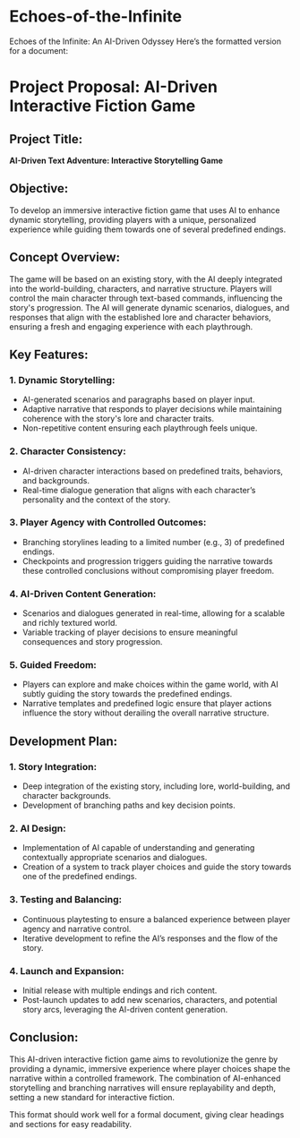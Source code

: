 # Echoes-of-the-Infinite
Echoes of the Infinite: An AI-Driven Odyssey
Here’s the formatted version for a document:


# **Project Proposal: AI-Driven Interactive Fiction Game**

## **Project Title**:  
**AI-Driven Text Adventure: Interactive Storytelling Game**


## **Objective**:  
To develop an immersive interactive fiction game that uses AI to enhance dynamic storytelling, providing players with a unique, personalized experience while guiding them towards one of several predefined endings.


## **Concept Overview**:  
The game will be based on an existing story, with the AI deeply integrated into the world-building, characters, and narrative structure. Players will control the main character through text-based commands, influencing the story's progression. The AI will generate dynamic scenarios, dialogues, and responses that align with the established lore and character behaviors, ensuring a fresh and engaging experience with each playthrough.


## **Key Features**:

### 1. **Dynamic Storytelling**:
   - AI-generated scenarios and paragraphs based on player input.
   - Adaptive narrative that responds to player decisions while maintaining coherence with the story's lore and character traits.
   - Non-repetitive content ensuring each playthrough feels unique.

### 2. **Character Consistency**:
   - AI-driven character interactions based on predefined traits, behaviors, and backgrounds.
   - Real-time dialogue generation that aligns with each character’s personality and the context of the story.

### 3. **Player Agency with Controlled Outcomes**:
   - Branching storylines leading to a limited number (e.g., 3) of predefined endings.
   - Checkpoints and progression triggers guiding the narrative towards these controlled conclusions without compromising player freedom.

### 4. **AI-Driven Content Generation**:
   - Scenarios and dialogues generated in real-time, allowing for a scalable and richly textured world.
   - Variable tracking of player decisions to ensure meaningful consequences and story progression.

### 5. **Guided Freedom**:
   - Players can explore and make choices within the game world, with AI subtly guiding the story towards the predefined endings.
   - Narrative templates and predefined logic ensure that player actions influence the story without derailing the overall narrative structure.


## **Development Plan**:

### 1. **Story Integration**:
   - Deep integration of the existing story, including lore, world-building, and character backgrounds.
   - Development of branching paths and key decision points.

### 2. **AI Design**:
   - Implementation of AI capable of understanding and generating contextually appropriate scenarios and dialogues.
   - Creation of a system to track player choices and guide the story towards one of the predefined endings.

### 3. **Testing and Balancing**:
   - Continuous playtesting to ensure a balanced experience between player agency and narrative control.
   - Iterative development to refine the AI’s responses and the flow of the story.

### 4. **Launch and Expansion**:
   - Initial release with multiple endings and rich content.
   - Post-launch updates to add new scenarios, characters, and potential story arcs, leveraging the AI-driven content generation.


## **Conclusion**:  
This AI-driven interactive fiction game aims to revolutionize the genre by providing a dynamic, immersive experience where player choices shape the narrative within a controlled framework. The combination of AI-enhanced storytelling and branching narratives will ensure replayability and depth, setting a new standard for interactive fiction.
 

This format should work well for a formal document, giving clear headings and sections for easy readability.